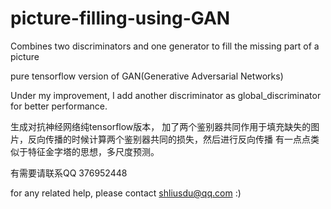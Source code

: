 # picture-filling-using-GAN
Combines two discriminators and one generator to fill the missing part of a picture

pure tensorflow version of GAN(Generative Adversarial Networks)

Under my improvement, I add another discriminator as global_discriminator for better performance.

生成对抗神经网络纯tensorflow版本， 加了两个鉴别器共同作用于填充缺失的图片，反向传播的时候计算两个鉴别器共同的损失，然后进行反向传播
有一点点类似于特征金字塔的思想，多尺度预测。


有需要请联系QQ 376952448

for any related help, please contact shliusdu@qq.com :)

